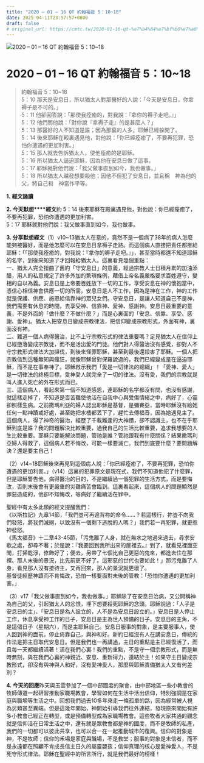 ```yaml
---
title: "2020 – 01 – 16 QT 約翰福音 5：10~18"
date: 2025-04-11T23:57:57+0800
draft: false
# original_url: https://cmtc.tw/2020-01-16-qt-%e7%b4%84%e7%bf%b0%e7%a6%8f%e9%9f%b3-5%ef%bc%9a1018
---
```


![2020 – 01 – 16 QT 約翰福音 5：10~18](/images/qt.jpg   "2020 – 01 – 16 QT 約翰福音 5：10~18")

# 2020 – 01 – 16 QT 約翰福音 5：10~18

> 約翰福音 5：10~18  
> 5：10 那天是安息日，所以猶太人對那醫好的人說：「今天是安息日，你拿褥子是不可的。」  
> 5：11 他卻回答說：「那使我痊癒的，對我說：『拿你的褥子走吧。』」  
> 5：12 他們問他說：「對你說『拿褥子走』的是甚麼人？」  
> 5：13 那醫好的人不知道是誰；因為那裏的人多，耶穌已經躲開了。  
> 5：14 後來耶穌在殿裏遇見他，對他說：「你已經痊癒了，不要再犯罪，恐怕你遭遇的更加利害。」  
> 5：15 那人就去告訴猶太人，使他痊癒的是耶穌。  
> 5：16 所以猶太人逼迫耶穌，因為他在安息日做了這事。  
> 5：17 耶穌就對他們說：「我父做事直到如今，我也做事。」  
> 5：18 所以猶太人越發想要殺他；因他不但犯了安息日，並且稱　神為他的父，將自己和　神當作平等。

**1.** **經文誦讀**

**2. 今天默想****經文**約 5：14 後來耶穌在殿裏遇見他，對他說：你已經痊癒了，不要再犯罪，恐怕你遭遇的更加利害。  
5：17 耶穌就對他們說：我父做事直到如今，我也做事。

**3. 分享默想經文**（1）v10~13猶太人在意的，竟然不是一個病了38年的病人怎麼能夠被醫好，而是他怎麼可以在安息日拿褥子走路。而這個病人直接把責任都推給耶穌：「「那使我痊癒的，對我說：『拿你的褥子走吧。』」，甚至當時都還不知道耶穌的名字，到後來知道了才回報給猶太人。這裏看見幾個重點：  
一、猶太人完全扭曲了舊約「守安息日」的意義，經過宗教人士日積月累的加油添醋，用人的私意規定了許多外加的繁瑣條例，藉借上帝名義嚴格要求百姓遵守，變相的自以為義。安息日是上帝要百姓放下一切的工作，享受安息在神的懷抱當中，憑信心相信神會供應一切的所需。安息日是人不工作，因為是神在工作，神的工作就是保護、供應、施恩給信靠神的眾兒女們。守安息日，是讓人知道自己不是神，我們需要有休息的時間，去享受神、信靠神、愛神、感謝神。安息日最重要的意義，不是外面的「做什麼？不做什麼？」而是心裏面的「安息、信靠、享受、感謝、愛神」。猶太人把安息日變成宗教律法，把信仰變成宗教形式，外面有神，裏面沒有神。  
二、難道一個人病得醫治，比不上守宗教形式的律法重要嗎？足見猶太人在信仰上已經墮落變成宗教徒，而不是活出愛的門徒。他們對人得醫治沒有感覺，卻對人不守宗教形式律法大加撻伐，到後來怪罪耶穌，甚至到最後還殺害了耶穌。一個人把宗教信到這種無知與瘋狂，就像耶穌曾對保羅說過的，我們已經變成是在逼迫耶穌，而不是在事奉神了。耶穌啟示我們「愛是一切律法的總綱」！「愛神、愛人」是一切律法的終極目標，愛神愛人就完全了一切的律法。沒有愛，我們的宗教就是叫人進入死亡的外在形式而已。  
三、這個病人，看起來第一個不知道感恩，連耶穌的名字都沒有問，也沒有感謝，就這樣走掉了，不知道是否苦難使他活在自我中心與受傷情緒之中，病好了，心靈卻照樣生病。之前撒瑪利亞的婦人認出耶穌是基督，是彌賽亞，當時耶穌沒有給她任何一點神蹟或好處，甚至她把水桶都丟下了，趕忙去傳福音，因為她遇見主了。這個病人，得了神奇的醫治，經歷了千載難逢的大神蹟，卻不認識主，也不在乎耶穌到底是誰？我的問題解決比較重要，過我自己的生活比較重要，追求我想要的人生比較重要。耶穌只要能解決問題，管祂是誰？管祂跟我有什麼關係？結果撒瑪利亞婦人得救了，這個病人若不悔改，可能一樣要滅亡。我們到底要什麼？要問題解決？還是要主自己！

（2）v14~18耶穌後來再見到這個病人說：「你已經痊癒了，不要再犯罪，恐怕你遭遇的更加利害。」（v14）這裏的犯罪原文是現在式，我們不知道他犯了什麼罪，但是耶穌警告他，病得醫治的目的，不是繼續過一個犯罪的生活方式，而是要悔改，否則末後會有更嚴重的災難痛苦會臨到。這裏看起來，這個病人的問題顯然是罪惡造成的，他卻不知悔改，等病好了繼續活在罪中。

聖經中有太多此類的經文提醒我們：  
《以斯拉記》九章14節，「我們豈可再違背祢的命令……？若這樣行，祢豈不向我們發怒，將我們滅絕，以致沒有一個剩下逃脫的人嗎？」我們若一再犯罪，就更惹神發怒。  
《馬太福音》十二章43-45節，「污鬼離了人身，就在無水之地過來過去，尋求安歇之處，卻尋不著；於是說：『我要回到我所出來的屋裡去。』到了，就看見裡面空閒，打掃乾淨，修飾好了；便去，另帶了七個比自己更惡的鬼來，都進去住在那裡。那人末後的景況，比先前更不好了。這邪惡的世代也要如此！」那污鬼離了人身，看見那人沒有接待主，又再回來，那人的景況就更壞了。  
基督徒經歷神蹟而不肯悔改，恐怕一樣要面對未後的管教：「恐怕你遭遇的更加利害。」

（3）v17「我父做事直到如今，我也做事。」耶穌除了在安息日治病，又公開稱神為自己的父，引起猶太人的忿恨，埋下想要殺死耶穌的念頭。耶穌說過：「人子是安息日的主」、「安息日是為人設立的，人不是為安息日設立的。」安息日是人停止工作，休息享受神工作的日子，安息日是主為世人預備的日子。安息日的主角，不是這個日子（星期六），而是主耶穌自己。安息日服事的對象，是主要服事人，使人回到神的面前，停止倚靠自己，與神和好。新約已經沒有人在講安息日，傳統的作法是把主日取代安息日。但是我們也一再講過，主日的重點是主已經復活了，而且每一天都繼續活著！活在我們心裏！我們的重點，不是守一個宗教形式，而是無時無刻，與在我們心裏的神親近、安息、重新得力，連結於主！如果守主日變成宗教形式，卻沒有與神與人和好，沒有愛神愛人，那麼與耶穌責備猶太人又有何差別？

**4. 今天的回應**昨天與玉雲參加了一個中部國度的聚會，由中部地區一些小教會的牧師傳道一起研習推動家職場教會，學習如何在生活中活出信仰，特別強調是在家庭與職場等生活之中。回想我們過去10多年來走一條孤單的路，因為經常被人視為另類甚至異端。但是這幾年開始，神開始引導我們往外連結，發現原來開始有許多小教會已經正在轉型，或是預備轉型成為家職場教會。這些牧者大家共通的觀念就是信仰活在日常生活之中，還有就是眾教會都是神的國度，而不是牧師的私產，我們的一切都可以彼此共享，也可以合一在一起推動城市的復興。信仰的對象是神，不是牧師；信仰的禾場是家庭與職場，不是教堂；服事的對象是未信者，而不是永遠都在照顧不肯成長信主日久的屬靈嬰孩；信仰真理的核心是愛神愛人，不是死守形式律法。耶穌在聖經中的所言所行，就是我們最好的榜樣！